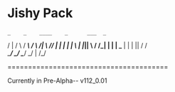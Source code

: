 # Jishy Pack

    _    _    ____    _      ___  _
   / |  / \  / ___\  / \ /|  \  \//
   | |  | |  |    \  | |_||   \  / 
/\_| |  | |  \___ |  | | ||   / /  
\____/  \_/  \____/  \_/ \|  /_/   

=======================================

Currently in Pre-Alpha--
v112_0.01
                                   
